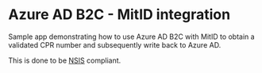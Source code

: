 # Azure AD B2C - MitID integration

Sample app demonstrating how to use Azure AD B2C with MitID to obtain a validated CPR number and subsequently write back to Azure AD.

This is done to be [NSIS](https://digst.dk/it-loesninger/standarder/nsis/) compliant.
